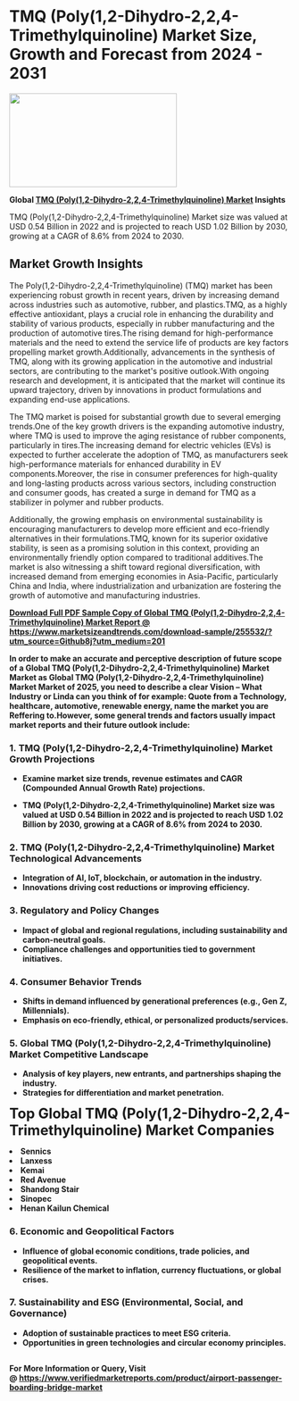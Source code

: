 <H1>TMQ (Poly(1,2-Dihydro-2,2,4-Trimethylquinoline) Market Size, Growth and Forecast from 2024 - 2031</H1><img class="aligncenter size-medium wp-image-584254" src="https://thirdeyenews.in/wp-content/uploads/2024/09/Global-Market-Research-300x168.jpeg" alt="" width="300" height="168" /><p><strong>Global&nbsp;<a href="https://www.marketsizeandtrends.com/download-sample/255532/?utm_source=Github8j?utm_medium=201">TMQ (Poly(1,2-Dihydro-2,2,4-Trimethylquinoline) Market</a> Insights</strong></p><p>TMQ (Poly(1,2-Dihydro-2,2,4-Trimethylquinoline) Market size was valued at USD 0.54 Billion in 2022 and is projected to reach USD 1.02 Billion by 2030, growing at a CAGR of 8.6% from 2024 to 2030.</p><p><h2>Market Growth Insights</h2> <p>The Poly(1,2-Dihydro-2,2,4-Trimethylquinoline) (TMQ) market has been experiencing robust growth in recent years, driven by increasing demand across industries such as automotive, rubber, and plastics.TMQ, as a highly effective antioxidant, plays a crucial role in enhancing the durability and stability of various products, especially in rubber manufacturing and the production of automotive tires.The rising demand for high-performance materials and the need to extend the service life of products are key factors propelling market growth.Additionally, advancements in the synthesis of TMQ, along with its growing application in the automotive and industrial sectors, are contributing to the market's positive outlook.With ongoing research and development, it is anticipated that the market will continue its upward trajectory, driven by innovations in product formulations and expanding end-use applications.</p> <p><strong><a href="#"></a></strong></p> <p>The TMQ market is poised for substantial growth due to several emerging trends.One of the key growth drivers is the expanding automotive industry, where TMQ is used to improve the aging resistance of rubber components, particularly in tires.The increasing demand for electric vehicles (EVs) is expected to further accelerate the adoption of TMQ, as manufacturers seek high-performance materials for enhanced durability in EV components.Moreover, the rise in consumer preferences for high-quality and long-lasting products across various sectors, including construction and consumer goods, has created a surge in demand for TMQ as a stabilizer in polymer and rubber products.</p> <p>Additionally, the growing emphasis on environmental sustainability is encouraging manufacturers to develop more efficient and eco-friendly alternatives in their formulations.TMQ, known for its superior oxidative stability, is seen as a promising solution in this context, providing an environmentally friendly option compared to traditional additives.The market is also witnessing a shift toward regional diversification, with increased demand from emerging economies in Asia-Pacific, particularly China and India, where industrialization and urbanization are fostering the growth of automotive and manufacturing industries.</p> <p><strong><a href="#"></p><p><span class=""><strong>Download Full PDF Sample Copy of Global TMQ (Poly(1,2-Dihydro-2,2,4-Trimethylquinoline) Market Report</strong> @ <a href="https://www.marketsizeandtrends.com/download-sample/255532/?utm_source=Github8j?utm_medium=201" target="_blank">https://www.marketsizeandtrends.com/download-sample/255532/?utm_source=Github8j?utm_medium=201</a></span></p><p>In order to make an accurate and perceptive description of future scope of a Global&nbsp;TMQ (Poly(1,2-Dihydro-2,2,4-Trimethylquinoline) Market Market as Global&nbsp;TMQ (Poly(1,2-Dihydro-2,2,4-Trimethylquinoline) Market Market of 2025, you need to describe a clear Vision &ndash; What Industry or Linda can you think of for example: Quote from a Technology, healthcare, automotive, renewable energy, name the market you are Reffering to.However, some general trends and factors usually impact market reports and their future outlook include:</p><h3>1.&nbsp;<strong>TMQ (Poly(1,2-Dihydro-2,2,4-Trimethylquinoline) Market Growth Projections</strong></h3><ul><li>Examine market size trends, revenue estimates and CAGR (Compounded Annual Growth Rate) projections.</li><li><p>TMQ (Poly(1,2-Dihydro-2,2,4-Trimethylquinoline) Market size was valued at USD 0.54 Billion in 2022 and is projected to reach USD 1.02 Billion by 2030, growing at a CAGR of 8.6% from 2024 to 2030.</p></li></ul><h3>2.&nbsp;<strong>TMQ (Poly(1,2-Dihydro-2,2,4-Trimethylquinoline) Market Technological Advancements</strong></h3><ul><li>Integration of AI, IoT, blockchain, or automation in the industry.</li><li>Innovations driving cost reductions or improving efficiency.</li></ul><h3>3.&nbsp;<strong>Regulatory and Policy Changes</strong></h3><ul><li>Impact of global and regional regulations, including sustainability and carbon-neutral goals.</li><li>Compliance challenges and opportunities tied to government initiatives.</li></ul><h3>4.&nbsp;<strong>Consumer Behavior Trends</strong></h3><ul><li>Shifts in demand influenced by generational preferences (e.g., Gen Z, Millennials).</li><li>Emphasis on eco-friendly, ethical, or personalized products/services.</li></ul><h3>5.&nbsp;<strong>Global TMQ (Poly(1,2-Dihydro-2,2,4-Trimethylquinoline) Market Competitive Landscape</strong></h3><ul><li>Analysis of key players, new entrants, and partnerships shaping the industry.</li><li>Strategies for differentiation and market penetration.</li></ul><p data-pm-slice="1 1 []"><span style="color: inherit; font-family: inherit; font-size: 25px;">Top Global TMQ (Poly(1,2-Dihydro-2,2,4-Trimethylquinoline) Market Companies</span></p><div class="" data-test-id=""><p><li>Sennics</li><li> Lanxess</li><li> Kemai</li><li> Red Avenue</li><li> Shandong Stair</li><li> Sinopec</li><li> Henan Kailun Chemical</li></p></div><h3>6.&nbsp;<strong>Economic and Geopolitical Factors</strong></h3><ul><li>Influence of global economic conditions, trade policies, and geopolitical events.</li><li>Resilience of the market to inflation, currency fluctuations, or global crises.</li></ul><h3>7.&nbsp;<strong>Sustainability and ESG (Environmental, Social, and Governance)</strong></h3><ul><li>Adoption of sustainable practices to meet ESG criteria.</li><li>Opportunities in green technologies and circular economy principles.</li></ul><h2><strong style="font-size: 14px;">For More Information or Query, Visit @&nbsp;</strong><a style="background-color: #ffffff; font-size: 14px;" href="https://www.marketsizeandtrends.com/report/tmq-poly-1-2-dihydro-2-2-4-trimethylquinoline-market/" target="_blank">https://www.verifiedmarketreports.com/product/airport-passenger-boarding-bridge-market</a></h2>